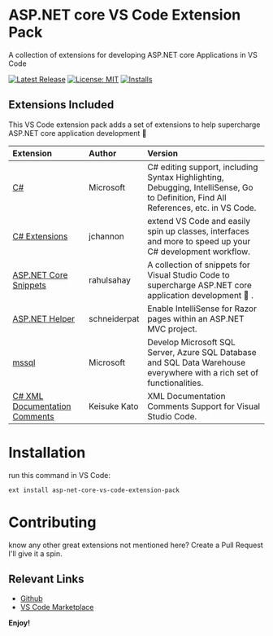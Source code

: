 # ASP.NET core VS Code Extension Pack

A collection of extensions for developing ASP.NET core Applications in VS Code

[![Latest Release](https://vsmarketplacebadge.apphb.com/version/temilaj.asp-net-core-vs-code-extension-pack.svg)](https://marketplace.visualstudio.com/items?itemName=temialaj.asp-net-core-vs-code-extension-pack)
[![License: MIT](https://img.shields.io/badge/License-MIT-brightgreen.svg)](https://opensource.org/licenses/MIT) 
[![Installs](https://vsmarketplacebadge.apphb.com/installs-short/temilaj.asp-net-core-vs-code-extension-pack.svg)](https://vsmarketplacebadge.apphb.com/installs-short/temilaj.asp-net-core-vs-code-extension-pack.svg)  
## Extensions Included

This VS Code extension pack adds a set of extensions to help supercharge ASP.NET core application development 🚀
 
| Extension | Author | Version | 
|:--------- |:------ |:------- | 
| [C#](https://marketplace.visualstudio.com/items?itemName=ms-vscode.csharp) | Microsoft | C# editing support, including Syntax Highlighting, Debugging, IntelliSense, Go to Definition, Find All References, etc. in VS Code.
| [C# Extensions](https://marketplace.visualstudio.com/items?itemName=jchannon.csharpextensions) | jchannon | extend VS Code and easily spin up classes, interfaces and more to speed up your C# development workflow.
| [ASP.NET Core Snippets](https://marketplace.visualstudio.com/items?itemName=rahulsahay.csharp-aspnetcore) | rahulsahay | A collection of snippets for Visual Studio Code to supercharge ASP.NET core application development 🚀 .
| [ASP.NET Helper](https://marketplace.visualstudio.com/items?itemName=schneiderpat.aspnet-helper) | schneiderpat | Enable IntelliSense for Razor pages within an ASP.NET MVC project.
| [mssql](https://marketplace.visualstudio.com/items?itemName=ms-mssql.mssql) | Microsoft | Develop Microsoft SQL Server, Azure SQL Database and SQL Data Warehouse everywhere with a rich set of functionalities.
| [C# XML Documentation Comments](https://marketplace.visualstudio.com/items?itemName=k--kato.docomment) | Keisuke Kato | XML Documentation Comments Support for Visual Studio Code.

# Installation

run this command in VS Code:

    ext install asp-net-core-vs-code-extension-pack



# Contributing

know any other great extensions not mentioned here?
Create a Pull Request I'll give it a spin.

## Relevant Links

* [Github](https://github.com/temilaj/asp-net-core-vs-code-extension-pack)
* [VS Code Marketplace](https://marketplace.visualstudio.com/items?itemName=temilaj.asp-net-core-vs-code-extension-pack)


**Enjoy!**
